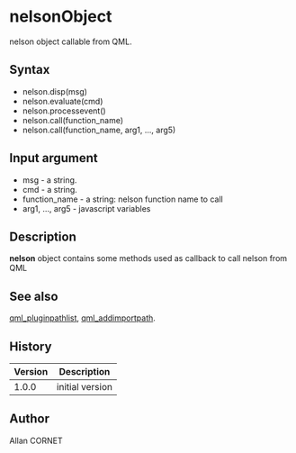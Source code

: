 

# nelsonObject

nelson object callable from QML.

## Syntax

- nelson.disp(msg)
- nelson.evaluate(cmd)
- nelson.processevent()
- nelson.call(function_name)
- nelson.call(function_name, arg1, ..., arg5)

## Input argument

 - msg - a string.
 - cmd - a string.
 - function_name - a string: nelson function name to call
 - arg1, ..., arg5 - javascript variables

## Description


  <p><b>nelson</b> object contains some methods used as callback to call nelson from QML</p>


## See also

[qml_pluginpathlist](qml_pluginpathlist.html), [qml_addimportpath](qml_addimportpath.html).
## History

|Version|Description|
|------|------|
|1.0.0|initial version|


## Author

Allan CORNET



